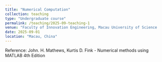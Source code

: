 ```yaml
---
title: "Numerical Computation"
collection: teaching
type: "Undergraduate course"
permalink: /teaching/2025-09-teaching-1
venue: "Faculty of Innovation Engineering, Macau University of Science and Technology"
date: 2025-09-01
location: "Macau, China"
---
```


Reference: John. H. Mathews, Kurtis D. Fink - Numerical methods using MATLAB 4th Edition
